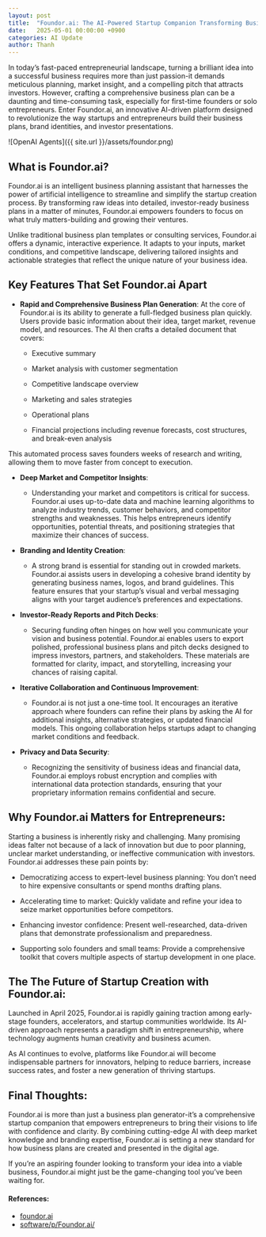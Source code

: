 ```yaml
---
layout: post
title:  "Foundor.ai: The AI-Powered Startup Companion Transforming Business Planning"
date:   2025-05-01 00:00:00 +0900
categories: AI Update
author: Thanh
---
```


In today’s fast-paced entrepreneurial landscape, turning a brilliant idea into a successful business requires more than just passion-it demands meticulous planning, market insight, and a compelling pitch that attracts investors. However, crafting a comprehensive business plan can be a daunting and time-consuming task, especially for first-time founders or solo entrepreneurs. Enter Foundor.ai, an innovative AI-driven platform designed to revolutionize the way startups and entrepreneurs build their business plans, brand identities, and investor presentations.


![OpenAI Agents]({{ site.url }}/assets/foundor.png)

## **What is Foundor.ai?**

Foundor.ai is an intelligent business planning assistant that harnesses the power of artificial intelligence to streamline and simplify the startup creation process. By transforming raw ideas into detailed, investor-ready business plans in a matter of minutes, Foundor.ai empowers founders to focus on what truly matters-building and growing their ventures.

Unlike traditional business plan templates or consulting services, Foundor.ai offers a dynamic, interactive experience. It adapts to your inputs, market conditions, and competitive landscape, delivering tailored insights and actionable strategies that reflect the unique nature of your business idea.


## **Key Features That Set Foundor.ai Apart**

- **Rapid and Comprehensive Business Plan Generation**: At the core of Foundor.ai is its ability to generate a full-fledged business plan quickly. Users provide basic information about their idea, target market, revenue model, and resources. The AI then crafts a detailed document that covers:

    - Executive summary
    
    - Market analysis with customer segmentation

    - Competitive landscape overview

    - Marketing and sales strategies

    - Operational plans

    - Financial projections including revenue forecasts, cost structures, and break-even analysis

This automated process saves founders weeks of research and writing, allowing them to move faster from concept to execution.

- **Deep Market and Competitor Insights**: 

    - Understanding your market and competitors is critical for success. Foundor.ai uses up-to-date data and machine learning algorithms to analyze industry trends, customer behaviors, and competitor strengths and weaknesses. This helps entrepreneurs identify opportunities, potential threats, and positioning strategies that maximize their chances of success.

- **Branding and Identity Creation**:

    - A strong brand is essential for standing out in crowded markets. Foundor.ai assists users in developing a cohesive brand identity by generating business names, logos, and brand guidelines. This feature ensures that your startup’s visual and verbal messaging aligns with your target audience’s preferences and expectations.

- **Investor-Ready Reports and Pitch Decks**:

    - Securing funding often hinges on how well you communicate your vision and business potential. Foundor.ai enables users to export polished, professional business plans and pitch decks designed to impress investors, partners, and stakeholders. These materials are formatted for clarity, impact, and storytelling, increasing your chances of raising capital.

- **Iterative Collaboration and Continuous Improvement**:

    - Foundor.ai is not just a one-time tool. It encourages an iterative approach where founders can refine their plans by asking the AI for additional insights, alternative strategies, or updated financial models. This ongoing collaboration helps startups adapt to changing market conditions and feedback.

- **Privacy and Data Security**:

    - Recognizing the sensitivity of business ideas and financial data, Foundor.ai employs robust encryption and complies with international data protection standards, ensuring that your proprietary information remains confidential and secure.

## **Why Foundor.ai Matters for Entrepreneurs**:

Starting a business is inherently risky and challenging. Many promising ideas falter not because of a lack of innovation but due to poor planning, unclear market understanding, or ineffective communication with investors. Foundor.ai addresses these pain points by:

- Democratizing access to expert-level business planning: You don’t need to hire expensive consultants or spend months drafting plans.

- Accelerating time to market: Quickly validate and refine your idea to seize market opportunities before competitors.

- Enhancing investor confidence: Present well-researched, data-driven plans that demonstrate professionalism and preparedness.

- Supporting solo founders and small teams: Provide a comprehensive toolkit that covers multiple aspects of startup development in one place.


## **The The Future of Startup Creation with Foundor.ai**:

Launched in April 2025, Foundor.ai is rapidly gaining traction among early-stage founders, accelerators, and startup communities worldwide. Its AI-driven approach represents a paradigm shift in entrepreneurship, where technology augments human creativity and business acumen.

As AI continues to evolve, platforms like Foundor.ai will become indispensable partners for innovators, helping to reduce barriers, increase success rates, and foster a new generation of thriving startups.


## **Final Thoughts**:

Foundor.ai is more than just a business plan generator-it’s a comprehensive startup companion that empowers entrepreneurs to bring their visions to life with confidence and clarity. By combining cutting-edge AI with deep market knowledge and branding expertise, Foundor.ai is setting a new standard for how business plans are created and presented in the digital age.

If you’re an aspiring founder looking to transform your idea into a viable business, Foundor.ai might just be the game-changing tool you’ve been waiting for.


#### References:
- [foundor.ai](https://foundor.ai/en/)
- [software/p/Foundor.ai/](https://slashdot.org/software/p/Foundor.ai/)
